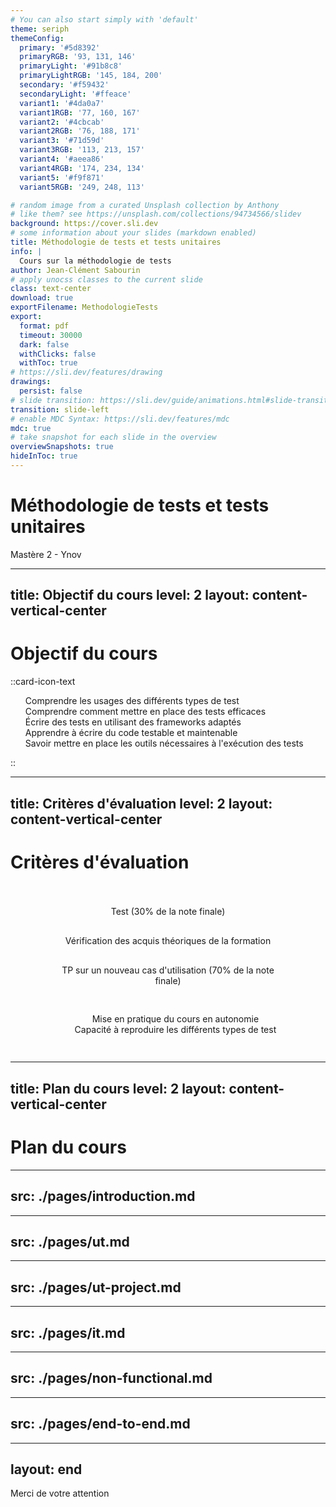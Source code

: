 ```yaml
---
# You can also start simply with 'default'
theme: seriph
themeConfig:
  primary: '#5d8392'
  primaryRGB: '93, 131, 146'
  primaryLight: '#91b8c8'
  primaryLightRGB: '145, 184, 200'
  secondary: '#f59432'
  secondaryLight: '#ffeace'
  variant1: '#4da0a7'
  variant1RGB: '77, 160, 167'
  variant2: '#4cbcab'
  variant2RGB: '76, 188, 171'
  variant3: '#71d59d'
  variant3RGB: '113, 213, 157'
  variant4: '#aeea86'
  variant4RGB: '174, 234, 134'
  variant5: '#f9f871'
  variant5RGB: '249, 248, 113'

# random image from a curated Unsplash collection by Anthony
# like them? see https://unsplash.com/collections/94734566/slidev
background: https://cover.sli.dev
# some information about your slides (markdown enabled)
title: Méthodologie de tests et tests unitaires
info: |
  Cours sur la méthodologie de tests
author: Jean-Clément Sabourin
# apply unocss classes to the current slide
class: text-center
download: true
exportFilename: MethodologieTests
export:
  format: pdf
  timeout: 30000
  dark: false
  withClicks: false
  withToc: true
# https://sli.dev/features/drawing
drawings:
  persist: false
# slide transition: https://sli.dev/guide/animations.html#slide-transitions
transition: slide-left
# enable MDC Syntax: https://sli.dev/features/mdc
mdc: true
# take snapshot for each slide in the overview
overviewSnapshots: true
hideInToc: true
---
```


# Méthodologie de tests et tests unitaires

Mastère 2 - Ynov

<!--
The last comment block of each slide will be treated as slide notes. It will be visible and editable in Presenter Mode along with the slide. [Read more in the docs](https://sli.dev/guide/syntax.html#notes)
-->

---
title: Objectif du cours
level: 2
layout: content-vertical-center
---

# Objectif du cours

::card-icon-text

- <mdi-head-cog class="mx-2"/> Comprendre les usages des différents types de test
- <mdi-pencil class="mx-2"/> Comprendre comment mettre en place des tests efficaces
- <mdi-check class="mx-2" /> Écrire des tests en utilisant des frameworks adaptés
- <mdi-book-open-page-variant class="mx-2"/> Apprendre à écrire du code testable et maintenable
- <mdi-magnify class="mx-2"/> Savoir mettre en place les outils nécessaires à l'exécution des tests

::

---
title: Critères d'évaluation
level: 2
layout: content-vertical-center
---

# Critères d'évaluation

<div class="content">
    <div id="test" class="process">
        <div class="head">Test (30% de la note finale)</div>
        <div class="description">Vérification des acquis théoriques de la formation</div>
    </div>

<div id="tp" class="process">
        <div class="head">TP sur un nouveau cas d'utilisation (70% de la note finale)</div>
        <div class="description"> 
            <ul>
                <li>Mise en pratique du cours en autonomie</li>
                <li>Capacité à reproduire les différents types de test</li>
            </ul>
        </div>
    </div>
</div>

<style>
    .content {
        padding-top: 20px;
        display: flex;
        justify-content: space-around !important;
        flex-wrap: wrap;
        width: 100%;
        align-items: center;
    }
    .process {
        width: 70%;
        display: flex;
        flex-direction: column;
        align-items: center;
        text-align: center;
    }

    .head, .description {
        padding-top: 15px;
        padding-bottom: 15px;
        width: 100%;
    }

    ul {
        list-style-type: none;
    }

    #test .head {
        background-color: var(--slidev-theme-primary);
    }
    #test .description {
        background-color: var(--slidev-theme-primaryLight);
    }

    #tp .head {
        background-color: var(--slidev-theme-secondary);
    }
    #tp .description {
        background-color: var(--slidev-theme-secondaryLight);
    }
</style>

---
title: Plan du cours
level: 2
layout: content-vertical-center
---

# Plan du cours

<Toc maxDepth="1"/>

---
src: ./pages/introduction.md
---

---
src: ./pages/ut.md
---

---
src: ./pages/ut-project.md
---

---
src: ./pages/it.md
---

---
src: ./pages/non-functional.md
---

---
src: ./pages/end-to-end.md
---

---
layout: end
---

Merci de votre attention
